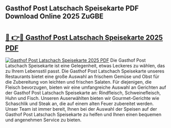 ## Gasthof Post Latschach Speisekarte PDF Download Online 2025 ZuGBE

# <h2><a href="http://gcboyl.nevu.top/?p=Gasthof+Post+Latschach+Speisekarte">🔗 👉🔴 Gasthof Post Latschach Speisekarte 2025 PDF</a></h2>

[![Gasthof Post Latschach Speisekarte 2025 PDF](https://i.imgur.com/dBaPXMq.png)](http://gcboyl.nevu.top/?p=Gasthof+Post+Latschach+Speisekarte)
Die Gasthof Post Latschach Speisekarte ist eine Gelegenheit, etwas Leckeres zu wählen, das zu Ihrem Lebensstil passt. Die Gasthof Post Latschach Speisekarte unseres Restaurants bietet eine große Auswahl an frischem Gemüse und Obst für die Zubereitung von leichten und frischen Salaten. Für diejenigen, die Fleisch bevorzugen, bieten wir eine umfangreiche Auswahl an Gerichten auf der Gasthof Post Latschach Speisekarte an: Rindfleisch, Schweinefleisch, Huhn und Fisch. Unseren Auserwählten bieten wir Gourmet-Gerichte wie Schaschlik und Steak an, die auf einem alten Feuer zubereitet werden. Unser Team ist immer bereit, Ihnen bei der Auswahl der Speisen auf der Gasthof Post Latschach Speisekarte zu helfen und Ihnen einen bequemen und angenehmen Service zu bieten.
